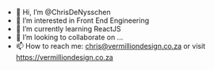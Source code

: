 - 👋 Hi, I’m @ChrisDeNysschen
- 👀 I’m interested in Front End Engineering
- 🌱 I’m currently learning ReactJS
- 💞️ I’m looking to collaborate on ...
- 📫 How to reach me: chris@vermilliondesign.co.za or visit https://vermilliondesign.co.za

<!---
ChrisDeNysschen/ChrisDeNysschen is a ✨ special ✨ repository because its `README.md` (this file) appears on your GitHub profile.
You can click the Preview link to take a look at your changes.
--->
